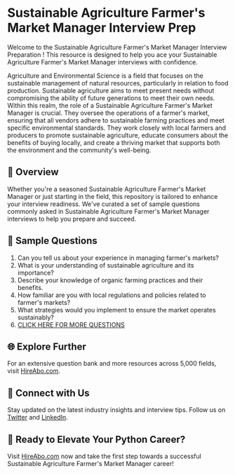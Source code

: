 # Sustainable Agriculture Farmer's Market Manager Interview Prep

Welcome to the Sustainable Agriculture Farmer's Market Manager Interview Preparation ! This resource is designed to help you ace your Sustainable Agriculture Farmer's Market Manager interviews with confidence.

Agriculture and Environmental Science is a field that focuses on the sustainable management of natural resources, particularly in relation to food production. Sustainable agriculture aims to meet present needs without compromising the ability of future generations to meet their own needs. Within this realm, the role of a Sustainable Agriculture Farmer's Market Manager is crucial. They oversee the operations of a farmer's market, ensuring that all vendors adhere to sustainable farming practices and meet specific environmental standards. They work closely with local farmers and producers to promote sustainable agriculture, educate consumers about the benefits of buying locally, and create a thriving market that supports both the environment and the community's well-being.

## 🚀 Overview

Whether you're a seasoned Sustainable Agriculture Farmer's Market Manager or just starting in the field, this repository is tailored to enhance your interview readiness. We've curated a set of sample questions commonly asked in Sustainable Agriculture Farmer's Market Manager interviews to help you prepare and succeed.

## 📝 Sample Questions

1. Can you tell us about your experience in managing farmer's markets?
2. What is your understanding of sustainable agriculture and its importance?
3. Describe your knowledge of organic farming practices and their benefits.
4. How familiar are you with local regulations and policies related to farmer's markets?
5. What strategies would you implement to ensure the market operates sustainably?
6. [CLICK HERE FOR MORE QUESTIONS](https://hireabo.com/job/10_4_45/Sustainable%20Agriculture%20Farmers%20Market%20Manager)

## 🌐 Explore Further

For an extensive question bank and more resources across 5,000 fields, visit [HireAbo.com](https://www.hireabo.com).

## 📱 Connect with Us

Stay updated on the latest industry insights and interview tips. Follow us on [Twitter](https://twitter.com/hireabo) and [LinkedIn](https://www.linkedin.com/in/hire-abo-3609972a8/).

## 🚀 Ready to Elevate Your Python Career?

Visit [HireAbo.com](https://www.hireabo.com) now and take the first step towards a successful Sustainable Agriculture Farmer's Market Manager career!